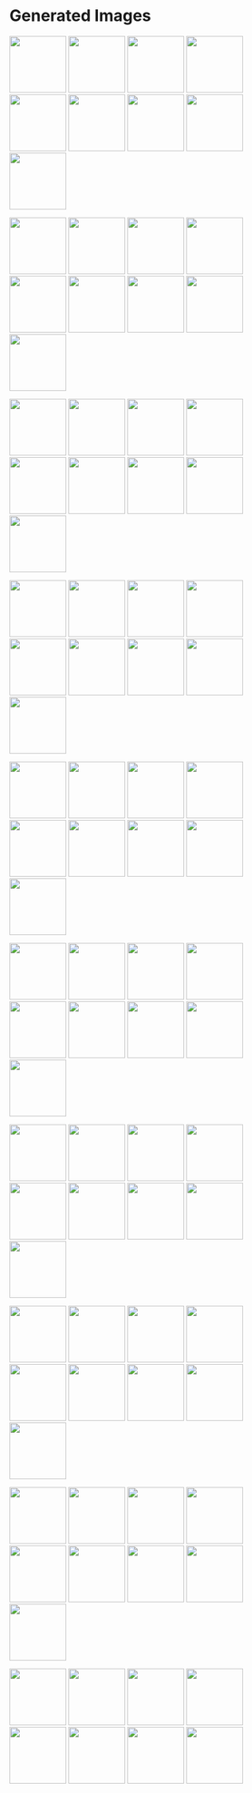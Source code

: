 # Generated Images



<img src="2025_08_31_01.webp" width="100"/> <img src="2025_08_31_02.webp" width="100"/> <img src="2025_08_31_03.webp" width="100"/> <img src="2025_08_31_04.webp" width="100"/> <img src="2025_08_31_05.webp" width="100"/> <img src="2025_08_31_06.webp" width="100"/> <img src="2025_08_31_07.webp" width="100"/> <img src="2025_08_31_08.webp" width="100"/> <img src="2025_08_31_09.webp" width="100"/>

<img src="2025_08_31_10.webp" width="100"/> <img src="2025_08_31_11.webp" width="100"/> <img src="2025_08_31_12.webp" width="100"/> <img src="2025_08_31_13.webp" width="100"/> <img src="2025_08_31_14.webp" width="100"/> <img src="2025_08_31_15.webp" width="100"/> <img src="2025_08_31_16.webp" width="100"/> <img src="2025_08_31_17.webp" width="100"/> <img src="2025_08_31_18.webp" width="100"/>

<img src="2025_08_31_19.webp" width="100"/> <img src="2025_08_31_20.webp" width="100"/> <img src="2025_08_31_21.webp" width="100"/> <img src="2025_08_31_22.webp" width="100"/> <img src="2025_08_31_23.webp" width="100"/> <img src="2025_08_31_24.webp" width="100"/> <img src="2025_08_31_25.webp" width="100"/> <img src="2025_08_31_26.webp" width="100"/> <img src="2025_08_31_27.webp" width="100"/>

<img src="2025_08_31_28.webp" width="100"/> <img src="2025_08_31_29.webp" width="100"/> <img src="2025_08_31_30.webp" width="100"/> <img src="2025_08_31_31.webp" width="100"/> <img src="2025_08_31_32.webp" width="100"/> <img src="2025_08_31_33.webp" width="100"/> <img src="2025_08_31_34.webp" width="100"/> <img src="2025_08_31_35.webp" width="100"/> <img src="2025_08_31_36.webp" width="100"/>

<img src="2025_08_31_37.webp" width="100"/> <img src="2025_08_31_38.webp" width="100"/> <img src="2025_08_31_39.webp" width="100"/> <img src="2025_08_31_40.webp" width="100"/> <img src="2025_08_31_41.webp" width="100"/> <img src="2025_08_31_42.webp" width="100"/> <img src="2025_08_31_43.webp" width="100"/> <img src="2025_08_31_44.webp" width="100"/> <img src="2025_08_31_45.webp" width="100"/>

<img src="2025_08_31_46.webp" width="100"/> <img src="2025_08_31_47.webp" width="100"/> <img src="2025_08_31_48.webp" width="100"/> <img src="2025_08_31_49.webp" width="100"/> <img src="2025_08_31_50.webp" width="100"/> <img src="2025_08_31_51.webp" width="100"/> <img src="2025_08_31_52.webp" width="100"/> <img src="2025_08_31_53.webp" width="100"/> <img src="2025_08_31_54.webp" width="100"/>

<img src="2025_08_31_55.webp" width="100"/> <img src="2025_08_31_56.webp" width="100"/> <img src="2025_08_31_57.webp" width="100"/> <img src="2025_08_31_58.webp" width="100"/> <img src="2025_08_31_59.webp" width="100"/> <img src="2025_08_31_60.webp" width="100"/> <img src="2025_08_31_61.webp" width="100"/> <img src="2025_08_31_62.webp" width="100"/> <img src="2025_08_31_63.webp" width="100"/>

<img src="2025_08_31_64.webp" width="100"/> <img src="2025_08_31_65.webp" width="100"/> <img src="2025_08_31_66.webp" width="100"/> <img src="2025_08_31_67.webp" width="100"/> <img src="2025_08_31_68.webp" width="100"/> <img src="2025_08_31_69.webp" width="100"/> <img src="2025_08_31_70.webp" width="100"/> <img src="2025_08_31_71.webp" width="100"/> <img src="2025_08_31_72.webp" width="100"/>

<img src="2025_08_31_73.webp" width="100"/> <img src="2025_08_31_74.webp" width="100"/> <img src="2025_08_31_75.webp" width="100"/> <img src="2025_08_31_76.webp" width="100"/> <img src="2025_08_31_77.webp" width="100"/> <img src="2025_08_31_78.webp" width="100"/> <img src="2025_08_31_79.webp" width="100"/> <img src="2025_08_31_80.webp" width="100"/> <img src="2025_08_31_81.webp" width="100"/>

<img src="2025_08_31_82.webp" width="100"/> <img src="2025_08_31_83.webp" width="100"/> <img src="2025_08_31_84.webp" width="100"/> <img src="2025_08_31_85.webp" width="100"/> <img src="2025_08_31_86.webp" width="100"/> <img src="2025_08_31_87.webp" width="100"/> <img src="2025_08_31_88.webp" width="100"/> <img src="2025_08_31_89.webp" width="100"/>